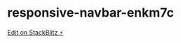 # responsive-navbar-enkm7c

[Edit on StackBlitz ⚡️](https://stackblitz.com/edit/responsive-navbar-eiwhsd)